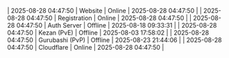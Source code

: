 | 2025-08-28 04:47:50 | Website | Online | 2025-08-28 04:47:50 |
| 2025-08-28 04:47:50 | Registration | Online | 2025-08-28 04:47:50 |
| 2025-08-28 04:47:50 | Auth Server | Offline | 2025-08-18 09:33:31 |
| 2025-08-28 04:47:50 | Kezan (PvE) | Offline | 2025-08-03 17:58:02 |
| 2025-08-28 04:47:50 | Gurubashi (PvP) | Offline | 2025-08-23 21:44:06 |
| 2025-08-28 04:47:50 | Cloudflare | Online | 2025-08-28 04:47:50 |
